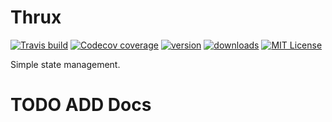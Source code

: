 # Thrux

[![Travis build](https://img.shields.io/travis/Thram/thrux.svg?style=flat-square)](https://travis-ci.org/Thram/thrux)
[![Codecov coverage](https://img.shields.io/codecov/c/gh/Thram/thrux.svg?style=flat-square)](https://codecov.io/gh/Thram/thrux)
[![version](https://img.shields.io/npm/v/thrux.svg?style=flat-square)](https://www.npmjs.com/package/thrux)
[![downloads](https://img.shields.io/npm/dm/thrux.svg?style=flat-square)](https://www.npmjs.com/package/thrux)
[![MIT License](https://img.shields.io/npm/l/thrux.svg?style=flat-square)](https://opensource.org/licenses/MIT)

Simple state management.

# TODO ADD Docs